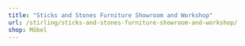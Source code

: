 ```yaml
---
title: "Sticks and Stones Furniture Showroom and Workshop"
url: /stirling/sticks-and-stones-furniture-showroom-and-workshop/
shop: Möbel
---
```

